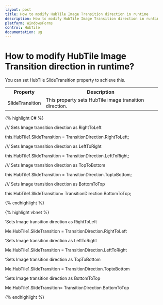 ```yaml
---
layout: post
title: How to modify HubTile Image Transition direction in runtime
description: How to modify HubTile Image Transition direction in runtime
platform: WindowsForms
control: HubTile
documentation: ug
--- 
```



# How to modify HubTile Image Transition direction in runtime?

You can set HubTile SlideTransition property to achieve this.



<Table>
<tr>
<th>Property</th>
<th>Description</th>
</tr>
<tr>
<td>SlideTransition</td>
<td>This property sets HubTile image transition direction.</td>
</tr>
</Table>


{% highlight C# %} 

 

/// Sets Image transition direction as RightToLeft

this.HubTile1.SlideTransition = TransitionDirection.RightToLeft;

 

/// Sets Image transition direction as LeftToRight

this.HubTile1.SlideTransition = TransitionDirection.LeftToRight;

 

/// Sets Image transition direction as TopToBottom

this.HubTile1.SlideTransition = TransitionDirection.ToptoBottom;

 

/// Sets Image transition direction as BottomToTop

this.HubTile1.SlideTransition= TransitionDirection.BottomToTop;

  {% endhighlight %}


{% highlight vbnet %} 

 

‘Sets Image transition direction as RightToLeft

Me.HubTile1.SlideTransition = TransitionDirection.RightToLeft

 

‘Sets Image transition direction as LeftToRight

Me.HubTile1.SlideTransition = TransitionDirection.LeftToRight

 

‘Sets Image transition direction as TopToBottom

Me.HubTile1.SlideTransition = TransitionDirection.ToptoBottom

 

‘Sets Image transition direction as BottomToTop

Me.HubTile1.SlideTransition= TransitionDirection.BottomToTop

 {% endhighlight %}